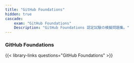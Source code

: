 ```yaml
---
title: "GitHub Foundations"
hidden: true
cascade:
    exam: "GitHub Foundations"
    Description: "GitHub Foundations 認定試験の模擬問題集。"
---
```


### GitHub Foundations

{{< library-links questions="GitHub Foundations" >}}